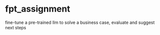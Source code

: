 # fpt_assignment
fine-tune a pre-trained llm to solve a business case, evaluate and suggest next steps
